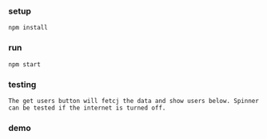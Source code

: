 ### setup

    npm install

### run

    npm start

### testing

    The get users button will fetcj the data and show users below. Spinner can be tested if the internet is turned off.

### demo

